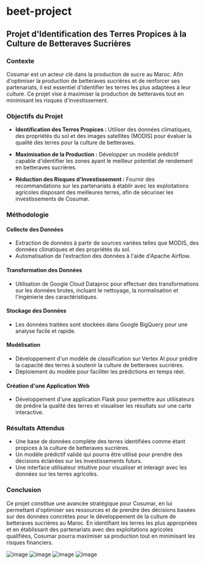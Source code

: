 # beet-project

## Projet d'Identification des Terres Propices à la Culture de Betteraves Sucrières

### Contexte

Cosumar est un acteur clé dans la production de sucre au Maroc. Afin d'optimiser la production de betteraves sucrières et de renforcer ses partenariats, il est essentiel d'identifier les terres les plus adaptées à leur culture. Ce projet vise à maximiser la production de betteraves tout en minimisant les risques d'investissement.

### Objectifs du Projet

- **Identification des Terres Propices :** Utiliser des données climatiques, des propriétés du sol et des images satellites (MODIS) pour évaluer la qualité des terres pour la culture de betteraves.
  
- **Maximisation de la Production :** Développer un modèle prédictif capable d'identifier les zones ayant le meilleur potentiel de rendement en betteraves sucrières.
  
- **Réduction des Risques d'Investissement :** Fournir des recommandations sur les partenariats à établir avec les exploitations agricoles disposant des meilleures terres, afin de sécuriser les investissements de Cosumar.

### Méthodologie

#### Collecte des Données

- Extraction de données à partir de sources variées telles que MODIS, des données climatiques et des propriétés du sol.
- Automatisation de l'extraction des données à l'aide d'Apache Airflow.

#### Transformation des Données

- Utilisation de Google Cloud Dataproc pour effectuer des transformations sur les données brutes, incluant le nettoyage, la normalisation et l'ingénierie des caractéristiques.

#### Stockage des Données

- Les données traitées sont stockées dans Google BigQuery pour une analyse facile et rapide.

#### Modélisation

- Développement d'un modèle de classification sur Vertex AI pour prédire la capacité des terres à soutenir la culture de betteraves sucrières.
- Déploiement du modèle pour faciliter les prédictions en temps réel.

#### Création d'une Application Web

- Développement d'une application Flask pour permettre aux utilisateurs de prédire la qualité des terres et visualiser les résultats sur une carte interactive.

### Résultats Attendus

- Une base de données complète des terres identifiées comme étant propices à la culture de betteraves sucrières.
- Un modèle prédictif validé qui pourra être utilisé pour prendre des décisions éclairées sur les investissements futurs.
- Une interface utilisateur intuitive pour visualiser et interagir avec les données sur les terres agricoles.

### Conclusion

Ce projet constitue une avancée stratégique pour Cosumar, en lui permettant d'optimiser ses ressources et de prendre des décisions basées sur des données concrètes pour le développement de la culture de betteraves sucrières au Maroc. En identifiant les terres les plus appropriées et en établissant des partenariats avec des exploitations agricoles qualifiées, Cosumar pourra maximiser sa production tout en minimisant les risques financiers.

![image](https://github.com/user-attachments/assets/0b459344-8201-4c7b-aea9-5dd65f9c2608)
![image](https://github.com/user-attachments/assets/2a7f1136-cc37-49ba-98af-6916d7884ea7)
![image](https://github.com/user-attachments/assets/ec71cd43-78b6-48d2-9380-29729c62cd22)
![image](https://github.com/user-attachments/assets/e7f4536e-838f-4286-8f05-fd0b69663224)






